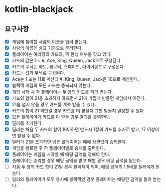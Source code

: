 # kotlin-blackjack

## 요구사항
- [x] 게임에 참여할 사람의 이름을 입력 받는다.
- [x] 사람의 이름은 쉼표 기준으로 분리한다.
- [x] 플레이어는 여러장의 카드와, 덱 완성 여부를 갖고 있다.
- [x] 카드의 값은 1 ~ 9, Ace, King, Queen, Jack으로 구성된다.
- [x] 카드의 무늬는 하트, 클로버, 스페이드, 다이아몬드로 구성된다.
- [x] 카드는 값과 무늬로 구성된다.
- [x] Ace는 1 또는 11로 계산되며, King, Queen, Jack은 10으로 계산한다.
- [x] 블랙잭 게임의 모든 카드는 중복되지 않는다.
- [x] 게임 시작 시 각 플레이어는 두 장의 카드를 지급 받는다.
- [x] 카드의 합이 21을 초과하지 않으면서 21에 가깝게 만들면 게임에서 이긴다.
- [x] 21을 넘지 않을 경우 카드를 계속 받을 수 있다.
- [x] 카드의 합이 21 미만일 경우 카드를 더 받을지 그만 받을지 결정할 수 있다.
- [x] 모든 플레이어가 카드를 다 받을 경우 결과를 출력한다.
- [x] 딜러를 추가한다.
- [x] 딜러는 처음 두 카드의 합이 16이하면 반드시 1장의 카드를 추가로 받고, 17 이상이면 받을 수 없다.
- [x] 딜러가 21을 초과하면 남은 플레이어는 패에 상관없이 승리한다.
- [x] 게임을 완료한 후 각 플레이어별로 승패를 출력한다.
- [x] 플레이어는 게임을 시작할 때 배팅 금액을 정해야 한다.
- [x] 플레이어는 승리할 경우 배팅 금액을 받고 패할 경우 베팅 금액을 잃는다.
- [ ] 처음 두 장의 카드 합이 21일 경우 블랙잭이 되며, 배팅 금액의 1.5배를 딜러에게 받는다.
- [ ] 딜러와 플레이어가 모두 동시에 블랙잭인 경우 플레이어는 배팅한 금액을 돌려 받는다.
